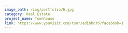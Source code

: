 ```yaml
---
image_path: /img/portfolio/6.jpg
category: Real Estate
project_name: Townhouse
link: https://www.youvisit.com/tour/edinboro?facebook=1
---
```


